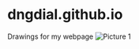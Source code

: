 # dngdial.github.io
Drawings for my webpage
![Picture 1](https://github.com/dngdial/dngdial.github.io/blob/main/Creation%20Engine%20JPG.jpeg)
